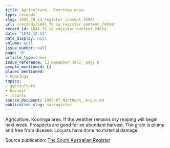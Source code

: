 ```yaml
---
title: Agriculture.  Kooringa area.
type: records
slug: 1845_76_sa_register_content_24954
url: /records/1845_76_sa_register_content_24954/
record_id: 1845_76_sa_register_content_24954
date: '1872-12-13'
date_display: null
volume: null
issue_number: null
page: '6'
article_type: news
issue_reference: 13 December 1872, page 6
people_mentioned: []
places_mentioned:
- Kooringa
topics:
- agriculture
- harvest
- locusts
source_document: 1985-87_Northern__Argus.md
publication_slug: sa-register
---
```


Agriculture.  Kooringa area.  If the weather remains dry reaping will begin next week.  Prospects are good for an abundant harvest.  The grain is plump and free from disease.  Locusts have done no material damage.

Source publication: [The South Australian Register](/publications/sa-register/)
